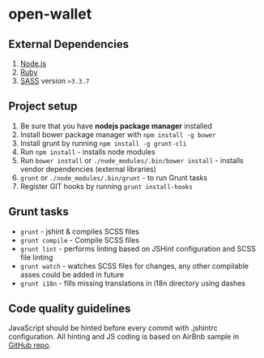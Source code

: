 open-wallet
===========


External Dependencies
---------------------

  1. [Node.js](http://nodejs.org/)
  2. [Ruby](https://www.ruby-lang.org/en/downloads/)
  3. [SASS](http://sass-lang.com/) version `>3.3.7`


Project setup
-------------

  1. Be sure that you have **nodejs package manager** installed
  2. Install bower package manager with `npm install -g bower`
  3. Install grunt by running `npm install -g grunt-cli`
  4. Run `npm install` - installs node modules
  5. Run `bower install` or `./node_modules/.bin/bower install` - installs vendor dependencies (external libraries)
  6. `grunt` or `./node_modules/.bin/grunt` - to run Grunt tasks
  7. Register GIT hooks by running `grunt install-hooks`


Grunt tasks
-----------

  * `grunt` - jshint & compiles SCSS files
  * `grunt compile` - Compile SCSS files
  * `grunt lint` - performs linting based on JSHint configuration and SCSS file linting
  * `grunt watch` - watches SCSS files for changes, any other compilable asses could be added in future
  * `grunt i18n` - fills missing translations in i18n directory using dashes


Code quality guidelines
-----------------------

JavaScript should be hinted before every commit with .jshintrc configuration. All hinting and JS coding is based on
AirBnb sample in [GitHub repo](https://github.com/airbnb/javascript).
